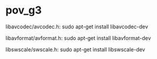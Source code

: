 # pov_g3

libavcodec/avcodec.h:
sudo apt-get install libavcodec-dev

libavformat/avformat.h:
sudo apt-get install libavformat-dev

libswscale/swscale.h:
sudo apt-get install libswscale-dev

